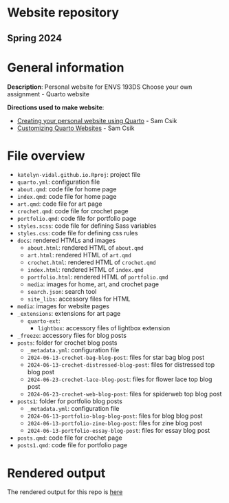 # Website repository

## Spring 2024

# General information

**Description**: Personal website for ENVS 193DS Choose your own assignment - Quarto website 

**Directions used to make website**:
-    [Creating your personal website using Quarto](https://ucsb-meds.github.io/creating-quarto-websites/) - Sam Csik
-    [Customizing Quarto Websites](https://ucsb-meds.github.io/customizing-quarto-websites/#/title-slide) - Sam Csik

# File overview

-    `katelyn-vidal.github.io.Rproj`: project file
-    `quarto.yml`: configuration file
-    `about.qmd`: code file for home page
-    `index.qmd`: code file for home page
-    `art.qmd`: code file for art page
-    `crochet.qmd`: code file for crochet page
-    `portfolio.qmd`: code file for portfolio page
-    `styles.scss`: code file for defining Sass variables
-    `styles.css`: code file for defining css rules
-    `docs`: rendered HTMLs and images
      -   `about.html`: rendered HTML of `about.qmd`
      -   `art.html`: rendered HTML of `art.qmd`
      -   `crochet.html`: rendered HTML of `crochet.qmd` 
      -   `index.html`: rendered HTML of `index.qmd`
      -   `portfolio.html`: rendered HTML of `portfolio.qmd`
      -   `media`: images for home, art, and crochet page
      -   `search.json`: search tool 
      -   `site_libs`: accessory files for HTML
-    `media`: images for website pages
-    `_extensions`: extensions for art page
      -  `quarto-ext`:
            -  `lightbox`: accessory files of lightbox extension
-    `_freeze`: accessory files for blog posts
-    `posts`: folder for crochet blog posts
      -  `_metadata.yml`: configuration file
      -  `2024-06-13-crochet-bag-blog-post`: files for star bag blog post
      -  `2024-06-13-crochet-distressed-blog-post`: files for distressed top blog post
      -  `2024-06-23-crochet-lace-blog-post`: files for flower lace top blog post
      -  `2024-06-23-crochet-web-blog-post`: files for spiderweb top blog post 
-    `posts1`: folder for portfolio blog posts
      -   `_metadata.yml`: configuration file
      -   `2024-06-13-portfolio-blog-blog-post`: files for blog blog post
      -   `2024-06-13-portfolio-zine-blog-post`: files for zine blog post
      -   `2024-06-13-portfolio-essay-blog-post`: files for essay blog post
-    `posts.qmd`: code file for crochet page
-    `posts1.qmd`: code file for portfolio page
      

# Rendered output

The rendered output for this repo is [here](https://katelyn-vidal.github.io/)
